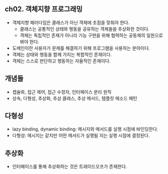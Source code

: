 ## ch02. 객체지향 프로그래밍
- 객체지향 패러다임은 클래스가 아닌 객체에 초점을 맞춰야 한다.
  - 클래스는 공통적인 상태와 행동을 공유하는 객체들을 추상화한 것이다.
  - 객체는 독립적인 존재가 아니라 기능 구현을 위해 협력하는 공동체의 일원으로 봐야 한다.
- 도메인이란 사용자가 문제를 해결하기 위해 프로그램을 사용하는 분야이다.
- 객체는 상태와 행동을 함께 가지는 복합적인 존재이다.
- 객체는 스스로 판단하고 행동하는 자율적인 존재이다.
  
## 개념들
- 캡슐화, 접근 제어, 접근 수정자, 인터페이스 분리 원칙
- 상속, 다형성, 추상화, 추상 클래스, 추상 메서드, 템플릿 메소드 패턴

## 다형성
- lazy binding, dynamic binding: 메시지와 메서드를 실행 시점에 바인딩한다.
- 다형성: 메시지는 같지만 어떤 메서드가 실행될 지는 실행 시점에 결정된다.

## 추상화
- 인터페이스를 통해 추상화하는 것은 트레이드오프가 존재한다.
  
